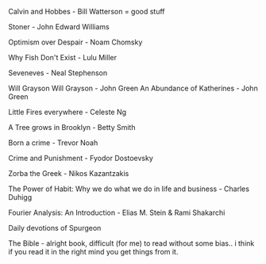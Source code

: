
Calvin and Hobbes - Bill Watterson = good stuff

Stoner - John Edward Williams

Optimism over Despair - Noam Chomsky

Why Fish Don't Exist - Lulu Miller

Seveneves - Neal Stephenson

Will Grayson Will Grayson - John Green
An Abundance of Katherines - John Green

Little Fires everywhere - Celeste Ng

A Tree grows in Brooklyn - Betty Smith

Born a crime - Trevor Noah

Crime and Punishment - Fyodor Dostoevsky

Zorba the Greek - Nikos Kazantzakis

The Power of Habit: Why we do what we do in life and business - Charles Duhigg

Fourier Analysis: An Introduction - Elias M. Stein & Rami Shakarchi

Daily devotions of Spurgeon

The Bible - alright book, difficult (for me) to read without some bias.. i think if you read it in the right mind you get things from it.
